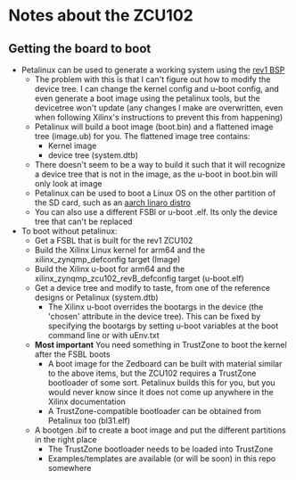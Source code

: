 # Notes about the ZCU102

## Getting the board to boot
- Petalinux can be used to generate a working system using the [rev1 BSP](https://www.xilinx.com/member/forms/download/xef.html?filename=xilinx-zcu102-zu9-es2-rev1.0-v2016.4-final1.bsp&akdm=1)
  - The problem with this is that I can't figure out how to modify the device tree. I can change the kernel config and u-boot
  config, and even generate a boot image using the petalinux tools, but the devicetree won't update (any changes I make are
  overwritten, even when following Xilinx's instructions to prevent this from happening)
  - Petalinux will build a boot image (boot.bin) and a flattened image tree (image.ub) for you. The flattened image tree contains:
    - Kernel image
    - device tree (system.dtb)
  - There doesn't seem to be a way to build it such that it will recognize a device tree that is not in the image, as the
  u-boot in boot.bin will only look at image
  - Petalinux can be used to boot a Linux OS on the other partition of the SD card, such as an [aarch linaro distro](https://releases.linaro.org/ubuntu/images/developer-arm64/15.12/linaro-vivid-developer-20151215-114.tar.gz)
  - You can also use a different FSBl or u-boot .elf. Its only the device tree that can't be replaced
- To boot without petalinux:
  - Get a FSBL that is built for the rev1 ZCU102
  - Build the Xilinx Linux kernel for arm64 and the xilinx_zynqmp_defconfig target (Image)
  - Build the Xilinx u-boot for arm64 and the xilinx_zynqmp_zcu102_revB_defconfig target (u-boot.elf)
  - Get a device tree and modify to taste, from one of the reference designs or Petalinux (system.dtb)
    - The Xilinx u-boot overrides the bootargs in the device (the 'chosen' attribute in the device tree). This can be fixed by
    specifying the bootargs by setting u-boot variables at the boot command line or with uEnv.txt
  - **Most important** You need something in TrustZone to boot the kernel after the FSBL boots
    - A boot image for the Zedboard can be built with material similar to the above items, but the ZCU102 requires a TrustZone
    bootloader of some sort. Petalinux builds this for you, but you would never know since it does not come up anywhere in the
    Xilinx documentation
    - A TrustZone-compatible bootloader can be obtained from Petalinux too (bl31.elf)
  - A bootgen .bif to create a boot image and put the different partitions in the right place
    - The TrustZone bootloader needs to be loaded into TrustZone
    - Examples/templates are available (or will be soon) in this repo somewhere
